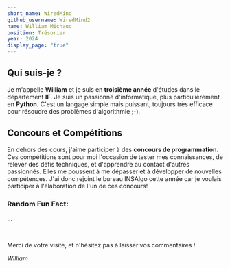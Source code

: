 ```yaml
---
short_name: WiredMind
github_username: WiredMind2
name: William Michaud
position: Trésorier
year: 2024
display_page: "true"
---
```


## Qui suis-je ?

Je m'appelle **William** et je suis en **troisième année** d'études dans le département **IF**. Je suis un passionné d'informatique, plus particulièrement en **Python**. C'est un langage simple mais puissant, toujours très efficace pour résoudre des problèmes d'algorithmie ;-).

## Concours et Compétitions

En dehors des cours, j'aime participer à des **concours de programmation**. Ces compétitions sont pour moi l'occasion de tester mes connaissances, de relever des défis techniques, et d'apprendre au contact d'autres passionnés. Elles me poussent à me dépasser et à développer de nouvelles compétences. J'ai donc rejoint le bureau INSAlgo cette année car je voulais participer à l'élaboration de l'un de ces concours!

### Random Fun Fact:

<p id="fun_fact">...</p>

<script>
var url = "https://uselessfacts.jsph.pl/api/v2/facts/random";
var xhr = new XMLHttpRequest();
xhr.open("GET", url, true);
xhr.setRequestHeader("Content-Type", "application/json");


xhr.onload = function() {
  if (xhr.status === 200) {
    // Request was successful
    var response = JSON.parse(xhr.responseText);
	document.getElementById("fun_fact").innerText = response.text;

    console.log(response);
  } else {
    // Request failed
    console.log("Error: " + xhr.status);
  }
};

xhr.send();
</script>

<br/>

Merci de votre visite, et n'hésitez pas à laisser vos commentaires !

<a href="https://sharevault.cloud/W2ZCD1" title="Oui, j'ai généré la moitié de cette page avec ChatGPT ;)" style="color: inherit;
  text-decoration: inherit;">_William_</a>



